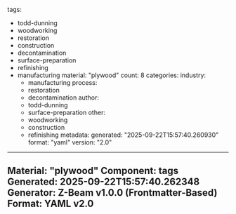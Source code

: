 tags:
  - todd-dunning
  - woodworking
  - restoration
  - construction
  - decontamination
  - surface-preparation
  - refinishing
  - manufacturing
material: "plywood"
count: 8
categories:
  industry:
    - manufacturing
  process:
    - restoration
    - decontamination
  author:
    - todd-dunning
    - surface-preparation
  other:
    - woodworking
    - construction
    - refinishing
metadata:
  generated: "2025-09-22T15:57:40.260930"
  format: "yaml"
  version: "2.0"

---
Material: "plywood"
Component: tags
Generated: 2025-09-22T15:57:40.262348
Generator: Z-Beam v1.0.0 (Frontmatter-Based)
Format: YAML v2.0
---